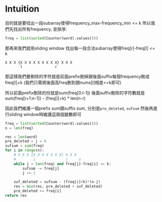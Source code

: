 # Intuition

目的就是要找出一段subarray使得frequency_max-frequency_min <= k
所以我們先找出所有frequency, 並排序:
    
```py
freq = list(sorted(Counter(word).values()))
```

那再來我們就用sliding window 找出每一段合法subarray使得freq[r]-freq[l] <= k

```
X X X {X X X X X X X X X} X X X 
       l               r
```

那這樣我們要刪除的字符就是前面prefix刪掉跟後面suffix每個frequency刪成freq[l]+k (我們只需將後面高freq刪到跟nums[l]相差<=k即可)

所以前面prefix刪除的份就是sum(freq[0:l-1])
後面suffix刪除的字符數就是sum(freq[r+1:n-1]) - (freq[l]+k) * len(n-r)

因此我們維護一個prefix sum跟suffix sum, 分別是`pre_deleted`, `sufsum`
然後再進行sliding window時維護這兩個變數即可

```py
freq = list(sorted(Counter(word).values()))
n = len(freq)

res = len(word)
pre_deleted = j = 0
sufsum = sum(freq)
for i in range(n):
    # X X X {X X X X X X X} X X X
    #        i              j     n
    while j < len(freq) and freq[j]-freq[i] <= k:
        sufsum -= freq[j]
        j += 1
        
    suf_deleted = sufsum - (freq[i]+k)*(n-j)
    res = min(res, pre_deleted + suf_deleted)
    pre_deleted += freq[i]
return res
```